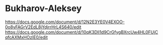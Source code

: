 # Bukharov-Aleksey
https://docs.google.com/document/d/12N2E3YE0V4EXOO-0o8yFAGrV2EdL8jYdjrrHrL4S640/edit
https://docs.google.com/document/d/10qK3Dll1d9CrGfygBXrcUw4HL0FUjCqfcAXMxHOzIE0/edit
